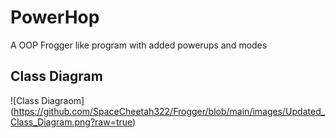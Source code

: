 # PowerHop
A OOP Frogger like program with added powerups and modes

## Class Diagram
![Class Diagraom] (https://github.com/SpaceCheetah322/Frogger/blob/main/images/Updated_Class_Diagram.png?raw=true)
